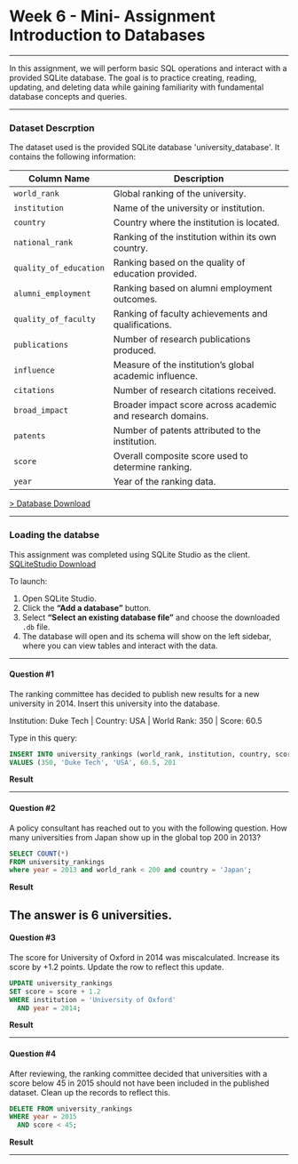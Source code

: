 # Week 6 - Mini- Assignment Introduction to Databases
---
In this assignment, we will perform basic SQL operations and interact with a provided SQLite database. The goal is to practice creating, reading, updating, and deleting data while gaining familiarity with fundamental database concepts and queries.

---
### Dataset Descrption
The dataset used is the provided SQLite database 'university_database'. It contains the following information:


| **Column Name**       | **Description** |
|------------------------|-----------------|
| `world_rank`           | Global ranking of the university. |
| `institution`          | Name of the university or institution. |
| `country`              | Country where the institution is located. |
| `national_rank`        | Ranking of the institution within its own country. |
| `quality_of_education` | Ranking based on the quality of education provided. |
| `alumni_employment`    | Ranking based on alumni employment outcomes. |
| `quality_of_faculty`   | Ranking of faculty achievements and qualifications. |
| `publications`         | Number of research publications produced. |
| `influence`            | Measure of the institution’s global academic influence. |
| `citations`            | Number of research citations received. |
| `broad_impact`         | Broader impact score across academic and research domains. |
| `patents`              | Number of patents attributed to the institution. |
| `score`                | Overall composite score used to determine ranking. |
| `year`                 | Year of the ranking data. |


[> Database Download](https://drive.google.com/file/d/1hEXaWbL4XKRp-NvVjqRUCfPfA-Zs_Qug/view?usp=sharing)

---
### Loading the databse

This assignment was completed using SQLite Studio as the client.
[SQLiteStudio Download](https://sqlitestudio.pl/)

To launch:

1. Open SQLite Studio.
2. Click the **“Add a database”** button.  
3. Select **“Select an existing database file”** and choose the downloaded `.db` file.  
4. The database will open and its schema will show on the left sidebar, where you can view tables and interact with the data.


---
#### Question #1
The ranking committee has decided to publish new results for a new university in 2014. Insert this university into the database.

Institution: Duke Tech | Country: USA | World Rank: 350 | Score: 60.5

Type in this query:

```sql
INSERT INTO university_rankings (world_rank, institution, country, score, year)
VALUES (350, 'Duke Tech', 'USA', 60.5, 201
```

**Result**

---
#### Question #2
A policy consultant has reached out to you with the following question. How many universities from Japan show up in the global top 200 in 2013?

```sql
SELECT COUNT(*) 
FROM university_rankings 
where year = 2013 and world_rank < 200 and country = 'Japan';
```

**Result**

The answer is 6 universities.
---
#### Question #3
The score for University of Oxford in 2014 was miscalculated. Increase its score by +1.2 points. Update the row to reflect this update.

```sql
UPDATE university_rankings
SET score = score + 1.2
WHERE institution = 'University of Oxford'
  AND year = 2014;
```

**Result**

---
#### Question #4
After reviewing, the ranking committee decided that universities with a score below 45 in 2015 should not have been included in the published dataset. Clean up the records to reflect this.

```sql
DELETE FROM university_rankings
WHERE year = 2015
  AND score < 45;
```

**Result**

---
